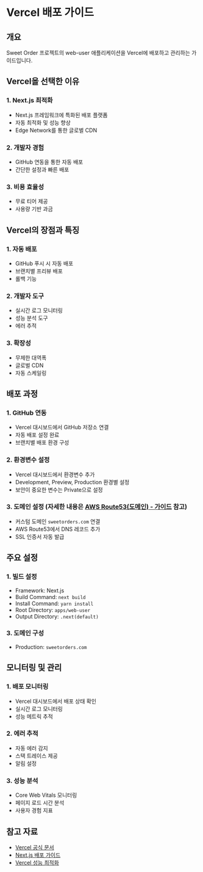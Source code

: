 # Vercel 배포 가이드

## 개요

Sweet Order 프로젝트의 web-user 애플리케이션을 Vercel에 배포하고 관리하는 가이드입니다.

## Vercel을 선택한 이유

### 1. Next.js 최적화
- Next.js 프레임워크에 특화된 배포 플랫폼
- 자동 최적화 및 성능 향상
- Edge Network를 통한 글로벌 CDN

### 2. 개발자 경험
- GitHub 연동을 통한 자동 배포
- 간단한 설정과 빠른 배포

### 3. 비용 효율성
- 무료 티어 제공
- 사용량 기반 과금

## Vercel의 장점과 특징

### 1. 자동 배포
- GitHub 푸시 시 자동 배포
- 브랜치별 프리뷰 배포
- 롤백 기능

### 2. 개발자 도구
- 실시간 로그 모니터링
- 성능 분석 도구
- 에러 추적

### 3. 확장성
- 무제한 대역폭
- 글로벌 CDN
- 자동 스케일링

## 배포 과정

### 1. GitHub 연동
- Vercel 대시보드에서 GitHub 저장소 연결
- 자동 배포 설정 완료
- 브랜치별 배포 환경 구성

### 2. 환경변수 설정
- Vercel 대시보드에서 환경변수 추가
- Development, Preview, Production 환경별 설정
- 보안이 중요한 변수는 Private으로 설정

### 3. 도메인 설정 (자세한 내용은 [AWS Route53(도메인) - 가이드](<../aws/AWS%20Route53(도메인)%20-%20가이드.md>) 참고)
- 커스텀 도메인 `sweetorders.com` 연결
- AWS Route53에서 DNS 레코드 추가
- SSL 인증서 자동 발급

## 주요 설정

### 1. 빌드 설정
- Framework: Next.js
- Build Command: `next build`
- Install Command: `yarn install`
- Root Directory: `apps/web-user`
- Output Directory: `.next(default)`

### 3. 도메인 구성
- Production: `sweetorders.com`

## 모니터링 및 관리

### 1. 배포 모니터링
- Vercel 대시보드에서 배포 상태 확인
- 실시간 로그 모니터링
- 성능 메트릭 추적

### 2. 에러 추적
- 자동 에러 감지
- 스택 트레이스 제공
- 알림 설정

### 3. 성능 분석
- Core Web Vitals 모니터링
- 페이지 로드 시간 분석
- 사용자 경험 지표

## 참고 자료

- [Vercel 공식 문서](https://vercel.com/docs)
- [Next.js 배포 가이드](https://nextjs.org/docs/deployment)
- [Vercel 성능 최적화](https://vercel.com/docs/analytics)
